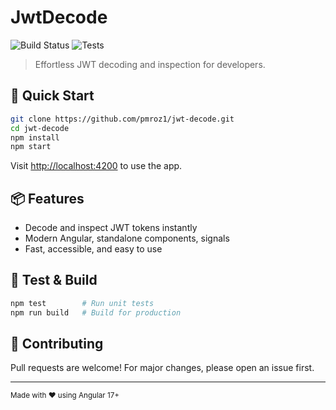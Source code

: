 # JwtDecode

![Build Status](https://github.com/pmroz1/jwt-decode/actions/workflows/ci.yml/badge.svg)
![Tests](https://github.com/pmroz1/jwt-decode/actions/workflows/ci.yml/badge.svg)

> Effortless JWT decoding and inspection for developers.

## 🚀 Quick Start

```bash
git clone https://github.com/pmroz1/jwt-decode.git
cd jwt-decode
npm install
npm start
```

Visit [http://localhost:4200](http://localhost:4200) to use the app.

## 📦 Features

- Decode and inspect JWT tokens instantly
- Modern Angular, standalone components, signals
- Fast, accessible, and easy to use

## 🧪 Test & Build

```bash
npm test        # Run unit tests
npm run build   # Build for production
```

## 🤝 Contributing

Pull requests are welcome! For major changes, please open an issue first.

---

<sub>Made with ❤️ using Angular 17+</sub>
